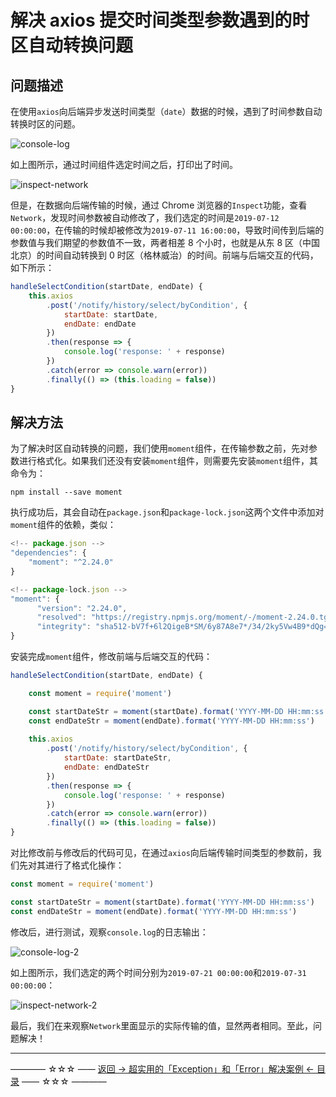 # 解决 axios 提交时间类型参数遇到的时区自动转换问题

## 问题描述

在使用`axios`向后端异步发送时间类型（`date`）数据的时候，遇到了时间参数自动转换时区的问题。

![console-log](https://github.com/guobinhit/cg-blog/blob/master/images/solutioncase/part-3-others/axios-post-date-error/console-log.png)

如上图所示，通过时间组件选定时间之后，打印出了时间。

![inspect-network](https://github.com/guobinhit/cg-blog/blob/master/images/solutioncase/part-3-others/axios-post-date-error/cinspect-network.png)

但是，在数据向后端传输的时候，通过 Chrome 浏览器的`Inspect`功能，查看`Network`，发现时间参数被自动修改了，我们选定的时间是`2019-07-12 00:00:00`，在传输的时候却被修改为`2019-07-11 16:00:00`，导致时间传到后端的参数值与我们期望的参数值不一致，两者相差 8 个小时，也就是从东 8 区（中国北京）的时间自动转换到 0 时区（格林威治）的时间。前端与后端交互的代码，如下所示：

```js
handleSelectCondition(startDate, endDate) {
    this.axios
        .post('/notify/history/select/byCondition', {
            startDate: startDate,
            endDate: endDate
        })
        .then(response => {
            console.log('response: ' + response)
        })
        .catch(error => console.warn(error))
        .finally(() => (this.loading = false))
}
```

## 解决方法
为了解决时区自动转换的问题，我们使用`moment`组件，在传输参数之前，先对参数进行格式化。如果我们还没有安装`moment`组件，则需要先安装`moment`组件，其命令为：

```npm
npm install --save moment
```

执行成功后，其会自动在`package.json`和`package-lock.json`这两个文件中添加对`moment`组件的依赖，类似：

```js
<!-- package.json -->
"dependencies": {
    "moment": "^2.24.0"
}

<!-- package-lock.json -->
"moment": {
      "version": "2.24.0",
      "resolved": "https://registry.npmjs.org/moment/-/moment-2.24.0.tgz",
      "integrity": "sha512-bV7f+6l2QigeB*SM/6y87A8e7*/34/2ky5Vw4B9*dQg=="
}
```

安装完成`moment`组件，修改前端与后端交互的代码：

```js
handleSelectCondition(startDate, endDate) {

	const moment = require('moment')

    const startDateStr = moment(startDate).format('YYYY-MM-DD HH:mm:ss')
    const endDateStr = moment(endDate).format('YYYY-MM-DD HH:mm:ss')
    
    this.axios
        .post('/notify/history/select/byCondition', {
            startDate: startDateStr,
            endDate: endDateStr
        })
        .then(response => {
            console.log('response: ' + response)
        })
        .catch(error => console.warn(error))
        .finally(() => (this.loading = false))
}
```

对比修改前与修改后的代码可见，在通过`axios`向后端传输时间类型的参数前，我们先对其进行了格式化操作：

```js
const moment = require('moment')

const startDateStr = moment(startDate).format('YYYY-MM-DD HH:mm:ss')
const endDateStr = moment(endDate).format('YYYY-MM-DD HH:mm:ss')
```

修改后，进行测试，观察`console.log`的日志输出：

![console-log-2](https://github.com/guobinhit/cg-blog/blob/master/images/solutioncase/part-3-others/axios-post-date-error/console-log-2.png)

如上图所示，我们选定的两个时间分别为`2019-07-21 00:00:00`和`2019-07-31 00:00:00`：

![inspect-network-2](https://github.com/guobinhit/cg-blog/blob/master/images/solutioncase/part-3-others/axios-post-date-error/inspect-network-2.png)

最后，我们在来观察`Network`里面显示的实际传输的值，显然两者相同。至此，问题解决！


----------
———— ☆☆☆ —— [返回 -> 超实用的「Exception」和「Error」解决案例 <- 目录](https://github.com/guobinhit/cg-blog/blob/master/articles/solutioncase/README.md) —— ☆☆☆ ————
